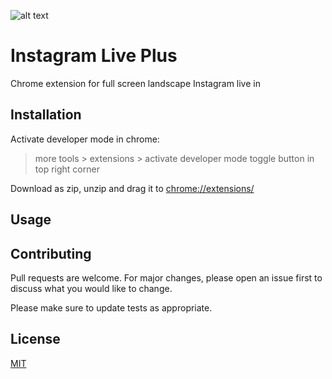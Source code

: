 ![alt text](https://github.com/esmaeilbahrani/instagram_live_plus/blob/master/icon.png?raw=true)


# Instagram Live Plus

Chrome extension for full screen landscape Instagram live in


## Installation

Activate developer mode in chrome:
> more tools > extensions > activate developer mode toggle button in top right corner

Download as zip, unzip and drag it to [chrome://extensions/](chrome://extensions/)

## Usage


 
## Contributing
Pull requests are welcome. For major changes, please open an issue first to discuss what you would like to change.

Please make sure to update tests as appropriate.

## License
[MIT](https://choosealicense.com/licenses/mit/)
